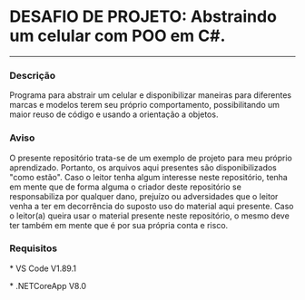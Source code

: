 # DESAFIO DE PROJETO: Abstraindo um celular com POO em C#.

<hr />

### Descrição

<p>
Programa para abstrair um celular e disponibilizar maneiras para diferentes marcas e modelos terem seu próprio comportamento, possibilitando um maior reuso de código e usando a orientação a objetos.
</p>


### Aviso

<p>O presente repositório trata-se de um exemplo de projeto para meu próprio aprendizado. Portanto, os arquivos aqui presentes são disponibilizados "como estão". Caso o leitor tenha algum interesse neste repositório, tenha em mente que de forma alguma o criador deste repositório se responsabiliza por qualquer dano, prejuízo ou adversidades que o leitor venha a ter em decorrência do suposto uso do material aqui presente. Caso o leitor(a) queira usar o material presente neste repositório, o mesmo deve ter também em mente que é por sua própria conta e risco.</p>

### Requisitos

<p>* VS Code V1.89.1</p>
<p>* .NETCoreApp V8.0</p>
